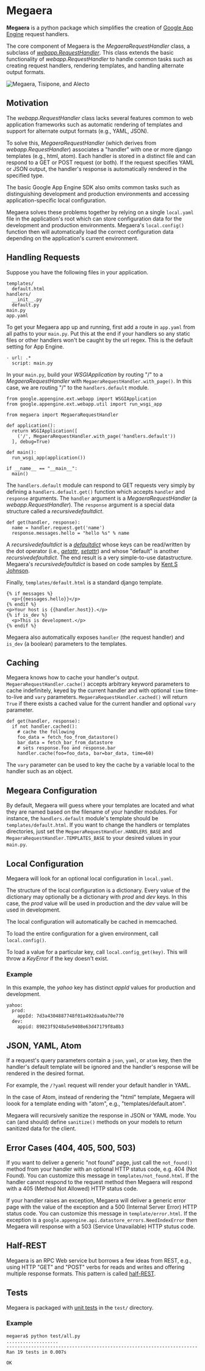 # Megaera

**Megaera** is a python package which simplifies the creation of [Google App Engine](http://code.google.com/appengine/) request handlers.

The core component of Megaera is the _MegaeraRequestHandler_ class, a subclass of _[webapp.RequestHandler](http://code.google.com/appengine/docs/python/tools/webapp/requesthandlerclass.html)_. This class extends the basic functionality of _webapp.RequestHandler_ to handle common tasks such as creating request handlers, rendering templates, and handling alternate output formats.

![Megaera, Tisipone, and Alecto](http://github.com/tantalor/megaera/raw/master/megaera.jpg)

## Motivation

The _webapp.RequestHandler_ class lacks several features common to web application frameworks such as automatic rendering of templates and support for alternate output formats (e.g., YAML, JSON).

To solve this, _MegaeraRequestHandler_ (which derives from _webapp.RequestHandler_) associates a "handler" with one or more django templates (e.g., html, atom). Each handler is stored in a distinct file and can respond to a GET or POST request (or both). If the request specifies YAML or JSON output, the handler's response is automatically rendered in the specified type.

The basic Google App Engine SDK also omits common tasks such as distinguishing development and production environments and accessing application-specific local configuration.

Megaera solves these problems together by relying on a single `local.yaml` file in the application's root which can store configuration data for the development and production environments. Megaera's `local.config()` function then will automatically load the correct configuration data depending on the application's current environment.

## Handling Requests

Suppose you have the following files in your application.

    templates/
      default.html
    handlers/
      __init__.py
      default.py
    main.py
    app.yaml

To get your Megaera app up and running, first add a route in `app.yaml` from all paths to your `main.py`. Put this at the end if your handlers so any static files or other handlers won't be caught by the url regex. This is the default setting for App Engine.

    - url: .*
      script: main.py

In your `main.py`, build your _WSGIApplication_ by routing "/" to a _MegaeraRequestHandler_  with `MegaeraRequestHandler.with_page()`. In this case, we are routing "/" to the `handlers.default` module.

    from google.appengine.ext.webapp import WSGIApplication
    from google.appengine.ext.webapp.util import run_wsgi_app
    
    from megaera import MegaeraRequestHandler
    
    def application():
      return WSGIApplication([
        ('/', MegaeraRequestHandler.with_page('handlers.default'))
      ], debug=True)
    
    def main():
      run_wsgi_app(application())
    
    if __name__ == "__main__":
      main()

The `handlers.default` module can respond to GET requests very simply by defining a `handlers.default.get()` function which accepts `handler` and `response` arguments. The `handler` argument is a _MegaeraRequestHandler_ (a _webapp.RequestHandler_). The `response` argument is a special data structure called a _recursivedefaultdict_.

    def get(handler, response):
      name = handler.request.get('name')
      response.messages.hello = "hello %s" % name

A _recursivedefaultdict_ is a _[defaultdict](http://docs.python.org/library/collections.html#collections.defaultdict)_ whose keys can be read/written by the dot operator (i.e., _[getattr](http://docs.python.org/reference/datamodel.html#object.__getattr__)_, _[setattr](http://docs.python.org/reference/datamodel.html#object.__setattr__)_) and whose "default" is another _recursivedefaultdict_. The end result is a very simple-to-use datastructure. Megaera's _recursivedefaultdict_ is based on code samples by [Kent S Johnson](http://personalpages.tds.net/~kent37/kk/00013.html).

Finally, `templates/default.html` is a standard django template.

    {% if messages %}
      <p>{{messages.hello}}</p>
    {% endif %}
    <p>Your host is {{handler.host}}.</p>
    {% if is_dev %}
      <p>This is development.</p>
    {% endif %}

Megaera also automatically exposes `handler` (the request handler) and `is_dev` (a boolean) parameters to the templates.

## Caching

Megaera knows how to cache your handler's output. `MegaeraRequestHandler.cache()` accepts arbitrary keyword parameters to cache indefinitely, keyed by the current handler and with optional `time` time-to-live and `vary` parameters. `MegaeraRequestHandler.cached()` will return `True` if there exists a cached value for the current handler and optional `vary` parameter.

    def get(handler, response):
      if not handler.cached():
        # cache the following
        foo_data = fetch_foo_from_datastore()
        bar_data = fetch_bar_from_datastore
        # sets response.foo and response.bar
        handler.cache(foo=foo_data, bar=bar_data, time=60)

The `vary` parameter can be used to key the cache by a variable local to the handler such as an object.

## Megeara Configuration

By default, Megaera will guess where your templates are located and what they are named based on the filename of your handler modules. For instance, the `handlers.default` module's template should be `templates/default.html`. If you want to change the handlers or templates directories, just set the `MegaeraRequestHandler.HANDLERS_BASE` and `MegaeraRequestHandler.TEMPLATES_BASE` to your desired values in your `main.py`.

## Local Configuration

Megaera will look for an optional local configuration in `local.yaml`.

The structure of the local configuration is a dictionary. Every value of the dictionary may optionally be a dictionary with _prod_ and _dev_ keys. In this case, the _prod_ value will be used in production and the _dev_ value will be used in development.

The local configuration will automatically be cached in memcached.

To load the entire configuration for a given environment, call `local.config()`.

To load a value for a particular key, call `local.config_get(key)`. This will throw a _KeyError_ if the key doesn't exist.

### Example

In this example, the _yahoo_ key has distinct _appId_ values for production and development.

    yahoo:
      prod:
        appId: 7d3a4304887748f01a492daa0a70e770
      dev:
        appid: 89823f9248a5e9408e63d47179f8a8b3

## JSON, YAML, Atom

If a request's query parameters contain a `json`, `yaml`, or `atom` key, then the handler's default template will be ignored and the handler's response will be rendered in the desired format.

For example, the `/?yaml` request will render your default handler in YAML.

In the case of Atom, instead of rendering the "html" template, Megaera will loook for a template ending with "atom", e.g., "templates/default.atom".


Megaera will recursively sanitize the response in JSON or YAML mode. You can (and should) define `sanitize()` methods on your models to return sanitized data for the client.

## Error Cases (404, 405, 500, 503)

If you want to deliver a generic "not found" page, just call the `not_found()` method from your handler with an optional HTTP status code, e.g. 404 (Not Found). You can customize this message in `templates/not_found.html`. If the handler cannot respond to the request method then Megaera will respond with a 405 (Method Not Allowed) HTTP status code.

If your handler raises an exception, Megaera will deliver a generic error page with the value of the exception and a 500 (Internal Server Error) HTTP status code. You can customize this message in `template/error.html`. If the exception is a `google.appengine.api.datastore_errors.NeedIndexError` then Megaera will response with a 503 (Service Unavailable) HTTP stutus code.

## Half-REST

Megaera is an RPC Web service but borrows a few ideas from REST, e.g., using HTTP "GET" and "POST" verbs for reads and writes and offering multiple response formats. This pattern is called [half-REST](http://stereolambda.com/2010/04/21/the-reason-behind-the-half-rest-design-pattern/).

## Tests

Megaera is packaged with [unit tests](http://docs.python.org/library/unittest.html) in the `test/` directory. 
### Example

    megaera$ python test/all.py
    ...................
    ----------------------------------------------------------------------
    Ran 19 tests in 0.007s

    OK
